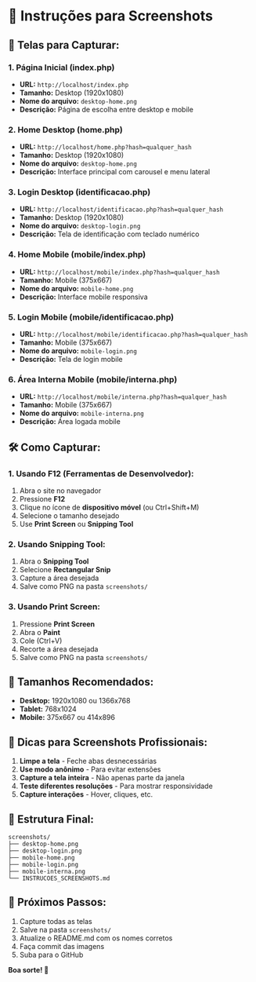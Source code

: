 # 📸 Instruções para Screenshots

## 🎯 **Telas para Capturar:**

### **1. Página Inicial (index.php)**
- **URL:** `http://localhost/index.php`
- **Tamanho:** Desktop (1920x1080)
- **Nome do arquivo:** `desktop-home.png`
- **Descrição:** Página de escolha entre desktop e mobile

### **2. Home Desktop (home.php)**
- **URL:** `http://localhost/home.php?hash=qualquer_hash`
- **Tamanho:** Desktop (1920x1080)
- **Nome do arquivo:** `desktop-home.png`
- **Descrição:** Interface principal com carousel e menu lateral

### **3. Login Desktop (identificacao.php)**
- **URL:** `http://localhost/identificacao.php?hash=qualquer_hash`
- **Tamanho:** Desktop (1920x1080)
- **Nome do arquivo:** `desktop-login.png`
- **Descrição:** Tela de identificação com teclado numérico

### **4. Home Mobile (mobile/index.php)**
- **URL:** `http://localhost/mobile/index.php?hash=qualquer_hash`
- **Tamanho:** Mobile (375x667)
- **Nome do arquivo:** `mobile-home.png`
- **Descrição:** Interface mobile responsiva

### **5. Login Mobile (mobile/identificacao.php)**
- **URL:** `http://localhost/mobile/identificacao.php?hash=qualquer_hash`
- **Tamanho:** Mobile (375x667)
- **Nome do arquivo:** `mobile-login.png`
- **Descrição:** Tela de login mobile

### **6. Área Interna Mobile (mobile/interna.php)**
- **URL:** `http://localhost/mobile/interna.php?hash=qualquer_hash`
- **Tamanho:** Mobile (375x667)
- **Nome do arquivo:** `mobile-interna.png`
- **Descrição:** Área logada mobile

## 🛠️ **Como Capturar:**

### **1. Usando F12 (Ferramentas de Desenvolvedor):**
1. Abra o site no navegador
2. Pressione **F12**
3. Clique no ícone de **dispositivo móvel** (ou Ctrl+Shift+M)
4. Selecione o tamanho desejado
5. Use **Print Screen** ou **Snipping Tool**

### **2. Usando Snipping Tool:**
1. Abra o **Snipping Tool**
2. Selecione **Rectangular Snip**
3. Capture a área desejada
4. Salve como PNG na pasta `screenshots/`

### **3. Usando Print Screen:**
1. Pressione **Print Screen**
2. Abra o **Paint**
3. Cole (Ctrl+V)
4. Recorte a área desejada
5. Salve como PNG na pasta `screenshots/`

## 📱 **Tamanhos Recomendados:**

- **Desktop:** 1920x1080 ou 1366x768
- **Tablet:** 768x1024
- **Mobile:** 375x667 ou 414x896

## 🎨 **Dicas para Screenshots Profissionais:**

1. **Limpe a tela** - Feche abas desnecessárias
2. **Use modo anônimo** - Para evitar extensões
3. **Capture a tela inteira** - Não apenas parte da janela
4. **Teste diferentes resoluções** - Para mostrar responsividade
5. **Capture interações** - Hover, cliques, etc.

## 📁 **Estrutura Final:**

```
screenshots/
├── desktop-home.png
├── desktop-login.png
├── mobile-home.png
├── mobile-login.png
├── mobile-interna.png
└── INSTRUCOES_SCREENSHOTS.md
```

## 🚀 **Próximos Passos:**

1. Capture todas as telas
2. Salve na pasta `screenshots/`
3. Atualize o README.md com os nomes corretos
4. Faça commit das imagens
5. Suba para o GitHub

**Boa sorte! 🎯**
